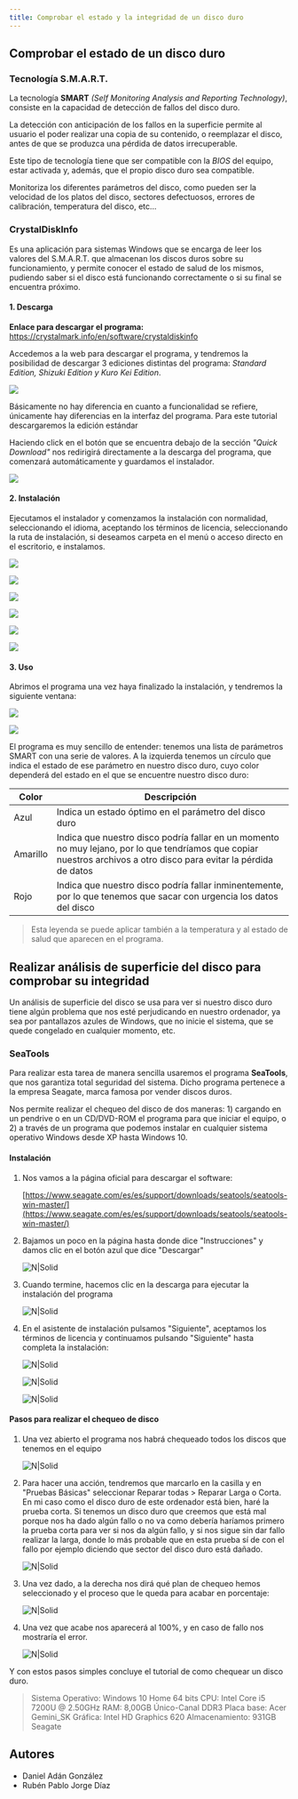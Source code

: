 ```yaml
---
title: Comprobar el estado y la integridad de un disco duro
---
```


## Comprobar el estado de un disco duro

### Tecnología S.M.A.R.T.

La tecnología **SMART** *(Self Monitoring Analysis and Reporting Technology)*, consiste en la capacidad de detección de fallos del disco duro.

La detección con anticipación de los fallos en la superficie permite al usuario el poder realizar una copia de su contenido, o reemplazar el disco, antes de que se produzca una pérdida de datos irrecuperable.

Este tipo de tecnología tiene que ser compatible con la *BIOS* del equipo, estar activada y, además, que el propio disco duro sea compatible. 

Monitoriza los diferentes parámetros del disco, como pueden ser la velocidad de los platos del disco, sectores defectuosos, errores de calibración, temperatura del disco, etc...

### CrystalDiskInfo

Es una aplicación para sistemas Windows que se encarga de leer los valores del S.M.A.R.T. que almacenan los discos duros sobre su funcionamiento, y permite conocer el estado de salud de los mismos, pudiendo saber si el disco está funcionando correctamente o si su final se encuentra próximo.

#### 1. Descarga

**Enlace para descargar el programa:** https://crystalmark.info/en/software/crystaldiskinfo

Accedemos a la web para descargar el programa, y tendremos la posibilidad de descargar 3 ediciones distintas del programa: *Standard Edition, Shizuki Edition y Kuro Kei Edition*.

![](imagenes\captura005.PNG)

Básicamente no hay diferencia en cuanto a funcionalidad se refiere, únicamente hay diferencias en la interfaz del programa. Para este tutorial descargaremos la edición estándar

Haciendo click en el botón que se encuentra debajo de la sección *"Quick Download"* nos redirigirá directamente a la descarga del programa, que comenzará automáticamente y guardamos el instalador.

![](imagenes\captura006.PNG)

#### 2. Instalación

Ejecutamos el instalador y comenzamos la instalación con normalidad, seleccionando el idioma, aceptando los términos de licencia, seleccionando la ruta de instalación, si deseamos carpeta en el menú o acceso directo en el escritorio, e instalamos.

![](imagenes\captura007.PNG)

![](imagenes\captura008.PNG)

![](imagenes\captura009.PNG)

![](imagenes\captura010.PNG)

![](imagenes\captura011.PNG)

![](imagenes\captura012.PNG)

#### 3. Uso

Abrimos el programa una vez haya finalizado la instalación, y tendremos la siguiente ventana:

![](imagenes\captura001.PNG)

![](imagenes\captura002.PNG)

El programa es muy sencillo de entender: tenemos una lista de parámetros SMART con una serie de valores. A la izquierda tenemos un círculo que indica el estado de ese parámetro en nuestro disco duro, cuyo color dependerá del estado en el que se encuentre nuestro disco duro:

| Color    | Descripción                                                  |
| -------- | ------------------------------------------------------------ |
| Azul     | Indica un estado óptimo en el parámetro del disco duro       |
| Amarillo | Indica que nuestro disco podría fallar en un momento no muy lejano, por lo que tendríamos que copiar nuestros archivos a otro disco para evitar la pérdida de datos |
| Rojo     | Indica que nuestro disco podría fallar inminentemente, por lo que tenemos que sacar con urgencia los datos del disco |

> Esta leyenda se puede aplicar también a la temperatura y al estado de salud que aparecen en el programa.

## Realizar análisis de superficie del disco para comprobar su integridad

Un análisis de superficie del disco se usa para ver si nuestro disco duro tiene algún problema que nos esté perjudicando en nuestro ordenador, ya sea por pantallazos azules de Windows, que no inicie el sistema, que se quede congelado en cualquier momento, etc.

### SeaTools

Para realizar esta tarea de manera sencilla usaremos el programa **SeaTools**, que nos garantiza total seguridad del sistema. Dicho programa pertenece a la empresa Seagate, marca famosa por vender discos duros.

Nos permite realizar el chequeo del disco de dos maneras: 1) cargando en un pendrive o en un CD/DVD-ROM el programa para que iniciar el equipo, o 2) a través de un programa que podemos instalar en cualquier sistema operativo Windows desde XP hasta Windows 10.

#### Instalación

1. Nos vamos a la página oficial para descargar el software:

   [https://www.seagate.com/es/es/support/downloads/seatools/seatools-win-master/](https://www.seagate.com/es/es/support/downloads/seatools/seatools-win-master/)

2. Bajamos un poco en la página hasta donde dice "Instrucciones" y damos clic en el botón azul que dice "Descargar"

	![N|Solid](imagenes/imagen1.png)

3. Cuando termine, hacemos clic en la descarga para ejecutar la instalación del programa

	![N|Solid](imagenes/imagen2.png)

4. En el asistente de instalación pulsamos "Siguiente", aceptamos los términos de licencia y continuamos pulsando "Siguiente" hasta completa la instalación:

	![N|Solid](imagenes/imagen3.png)

	![N|Solid](imagenes/imagen4.png)

	![N|Solid](imagenes/imagen5.png)

#### Pasos para realizar el chequeo de disco

1. Una vez abierto el programa nos habrá chequeado todos los discos que tenemos en el equipo 

	![N|Solid](imagenes/imagen6.png)

2. Para hacer una acción, tendremos que marcarlo en la casilla y en "Pruebas Básicas" seleccionar Reparar todas > Reparar Larga o Corta. En mi caso como el disco duro de este ordenador está bien, haré la prueba corta. Si tenemos un disco duro que creemos que está mal porque nos ha dado algún fallo o no va como debería haríamos primero la prueba corta para ver si nos da algún fallo, y si nos sigue sin dar fallo realizar la larga, donde lo más probable que en esta prueba sí de con el fallo por ejemplo diciendo que sector del disco duro está dañado.

	![N|Solid](imagenes/imagen7.png)

3. Una vez dado, a la derecha nos dirá qué plan de chequeo hemos seleccionado y el proceso que le queda para acabar en porcentaje:

   ![N|Solid](imagenes/imagen8.png)

4. Una vez que acabe nos aparecerá al 100%, y en caso de fallo nos mostraría el error. 

   ![N|Solid](imagenes/imagen9.png)

Y con estos pasos simples concluye el tutorial de como chequear un disco duro.

> Sistema Operativo: Windows 10 Home 64 bits
> CPU: Intel Core i5 7200U @ 2.50GHz
> RAM: 8,00GB Único-Canal DDR3
> Placa base: Acer Gemini_SK
> Gráfica: Intel HD Graphics 620
> Almacenamiento: 931GB Seagate

## Autores

* Daniel Adán González
* Rubén Pablo Jorge Díaz